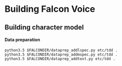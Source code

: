 # Building Falcon Voice

## Building character model

#### Data preparation

```text
python3.5 $FALCONDIR/dataprep_addlspec.py etc/tdd .
python3.5 $FALCONDIR/dataprep_addmspec.py etc/tdd .
python3.5 $FALCONDIR/dataprep_addtext.py etc/tdd .
```


